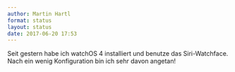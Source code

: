 ```yaml
---
author: Martin Hartl
format: status
layout: status
date: 2017-06-20 17:53
---
```

Seit gestern habe ich watchOS 4 installiert und benutze das Siri-Watchface. Nach ein wenig Konfiguration bin ich sehr davon angetan!